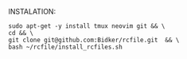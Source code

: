 INSTALATION:

    sudo apt-get -y install tmux neovim git && \
    cd && \
    git clone git@github.com:Bidker/rcfile.git  && \
    bash ~/rcfile/install_rcfiles.sh
